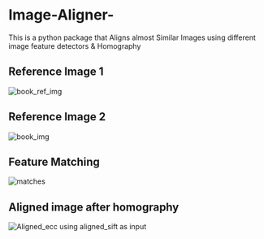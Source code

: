 # Image-Aligner-

This is a python package that Aligns almost Similar Images using different image feature detectors &amp; Homography

## Reference Image 1
![book_ref_img](https://user-images.githubusercontent.com/24851079/61590075-ca793880-abd0-11e9-9aea-06d13d3613bb.jpeg)
## Reference Image 2
![book_img](https://user-images.githubusercontent.com/24851079/61590119-715dd480-abd1-11e9-8430-9d0e3d460623.jpeg)
## Feature Matching
![matches](https://user-images.githubusercontent.com/24851079/61590076-ca793880-abd0-11e9-8be1-6bf74730bb23.jpg)
## Aligned image after homography
![Aligned_ecc using aligned_sift as input](https://user-images.githubusercontent.com/24851079/61590150-dfa29700-abd1-11e9-823f-77bbc41e8314.jpg)


